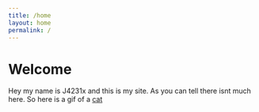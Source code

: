 ```yaml
---
title: /home
layout: home
permalink: /
---
```


# Welcome

Hey my name is J4231x and this is my site.
As you can tell there isnt much here.
So here is a gif of a <a href="https://www.youtube.com/watch?v=dQw4w9WgXcQ">cat</a>
